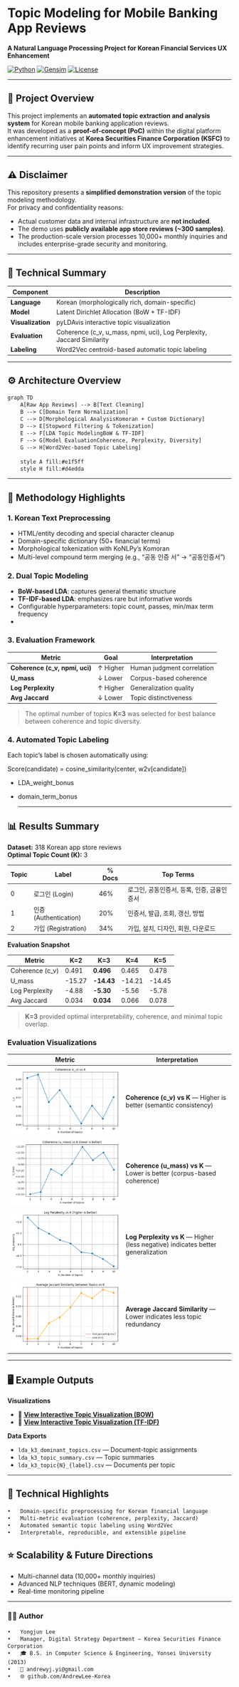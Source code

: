 # Topic Modeling for Mobile Banking App Reviews

**A Natural Language Processing Project for Korean Financial Services UX Enhancement**

[![Python](https://img.shields.io/badge/Python-3.8+-blue.svg)](https://www.python.org/)
[![Gensim](https://img.shields.io/badge/Gensim-4.0+-green.svg)](https://radimrehurek.com/gensim/)
[![License](https://img.shields.io/badge/License-MIT-yellow.svg)](LICENSE)

---

## 📘 Project Overview

This project implements an **automated topic extraction and analysis system** for Korean mobile banking application reviews.  
It was developed as a **proof-of-concept (PoC)** within the digital platform enhancement initiatives at **Korea Securities Finance Corporation (KSFC)** to identify recurring user pain points and inform UX improvement strategies.

---

## ⚠️ Disclaimer

This repository presents a **simplified demonstration version** of the topic modeling methodology.  
For privacy and confidentiality reasons:
- Actual customer data and internal infrastructure are **not included**.
- The demo uses **publicly available app store reviews (~300 samples)**.
- The production-scale version processes 10,000+ monthly inquiries and includes enterprise-grade security and monitoring.

---

## 🧩 Technical Summary

| Component | Description |
|------------|-------------|
| **Language** | Korean (morphologically rich, domain-specific) |
| **Model** | Latent Dirichlet Allocation (BoW + TF-IDF) |
| **Visualization** | pyLDAvis interactive topic visualization |
| **Evaluation** | Coherence (c_v, u_mass, npmi, uci), Log Perplexity, Jaccard Similarity |
| **Labeling** | Word2Vec centroid-based automatic topic labeling |

---

## ⚙️ Architecture Overview
```mermaid
graph TD
    A[Raw App Reviews] --> B[Text Cleaning]
    B --> C[Domain Term Normalization]
    C --> D[Morphological AnalysisKomoran + Custom Dictionary]
    D --> E[Stopword Filtering & Tokenization]
    E --> F[LDA Topic ModelingBoW & TF-IDF]
    F --> G[Model EvaluationCoherence, Perplexity, Diversity]
    G --> H[Word2Vec-based Topic Labeling]
    
    style A fill:#e1f5ff
    style H fill:#d4edda
```
---

## 🧠 Methodology Highlights

### 1. Korean Text Preprocessing
- HTML/entity decoding and special character cleanup  
- Domain-specific dictionary (50+ financial terms)  
- Morphological tokenization with KoNLPy’s Komoran  
- Multi-level compound term merging (e.g., “공동 인증 서” → “공동인증서”)  

### 2. Dual Topic Modeling
- **BoW-based LDA**: captures general thematic structure  
- **TF-IDF-based LDA**: emphasizes rare but informative words  
- Configurable hyperparameters: topic count, passes, min/max term frequency
- 
### 3. Evaluation Framework
| Metric | Goal | Interpretation |
|--------|------|----------------|
| **Coherence (c_v, npmi, uci)** | ↑ Higher | Human judgment correlation |
| **U_mass** | ↓ Lower | Corpus-based coherence |
| **Log Perplexity** | ↑ Higher | Generalization quality |
| **Avg Jaccard** | ↓ Lower | Topic distinctiveness |

> The optimal number of topics **K=3** was selected for best balance between coherence and topic diversity.

### 4. Automated Topic Labeling
Each topic’s label is chosen automatically using:

Score(candidate) = cosine_similarity(center, w2v[candidate])
+ LDA_weight_bonus
+ domain_term_bonus

  ---

## 📊 Results Summary

**Dataset:** 318 Korean app store reviews  
**Optimal Topic Count (K):** 3  

| Topic | Label | % Docs | Top Terms |
|-------|--------|--------|-----------|
| 0 | 로그인 (Login) | 46% | 로그인, 공동인증서, 등록, 인증, 금융인증서 |
| 1 | 인증 (Authentication) | 20% | 인증서, 발급, 조회, 갱신, 방법 |
| 2 | 가입 (Registration) | 34% | 가입, 설치, 디자인, 회원, 다운로드 |

**Evaluation Snapshot**

| Metric | K=2 | **K=3** | K=4 | K=5 |
|--------|-----|---------|-----|-----|
| Coherence (c_v) | 0.491 | **0.496** | 0.465 | 0.478 |
| U_mass | -15.27 | **-14.43** | -14.21 | -14.45 |
| Log Perplexity | -4.88 | **-5.30** | -5.56 | -5.78 |
| Avg Jaccard | 0.034 | **0.034** | 0.066 | 0.078 |

> **K=3** provided optimal interpretability, coherence, and minimal topic overlap.

### Evaluation Visualizations

| Metric | Interpretation |
|--------|----------------|
| ![Coherence (c_v)](Result_Colab/lda_c_v_vs_k.png) | **Coherence (c_v) vs K** — Higher is better (semantic consistency) |
| ![U_mass](Result_Colab/lda_u_mass_vs_k.png) | **Coherence (u_mass) vs K** — Lower is better (corpus-based coherence) |
| ![Log Perplexity](Result_Colab/lda_logppl_vs_k.png) | **Log Perplexity vs K** — Higher (less negative) indicates better generalization |
| ![Avg Jaccard](Result_Colab/lda_avg_jaccard_vs_k.png) | **Average Jaccard Similarity** — Lower indicates less topic redundancy |

---

## 🖥️ Example Outputs

**Visualizations**
- 🔗 **[View Interactive Topic Visualization (BOW)](Result_Colab/bow_lda_topic_visualization.html)** 
- 🔗 **[View Interactive Topic Visualization (TF-IDF)](Result_Colab/tfidf_lda_topic_visualization.html)**

**Data Exports**
- `lda_k3_dominant_topics.csv` — Document-topic assignments  
- `lda_k3_topic_summary.csv` — Topic summaries  
- `lda_k3_topic{N}_{label}.csv` — Documents per topic  

---

## 🧮 Technical Highlights
	•	Domain-specific preprocessing for Korean financial language
	•	Multi-metric evaluation (coherence, perplexity, Jaccard)
	•	Automated semantic topic labeling using Word2Vec
	•	Interpretable, reproducible, and extensible pipeline

## ⭐ Scalability & Future Directions 
- Multi-channel data (10,000+ monthly inquiries)
- Advanced NLP techniques (BERT, dynamic modeling)
- Real-time monitoring pipeline

---


### 👨‍💻 Author
	•	Yongjun Lee
	•	Manager, Digital Strategy Department – Korea Securities Finance Corporation
	•	🎓 B.S. in Computer Science & Engineering, Yonsei University (2013)
	•	📧 andrewyj.yi@gmail.com
	•	🌐 github.com/AndrewLee-Korea
